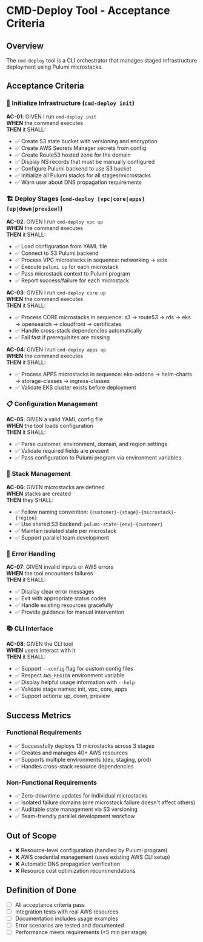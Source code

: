 # CMD-Deploy Tool - Acceptance Criteria

## Overview
The `cmd-deploy` tool is a CLI orchestrator that manages staged infrastructure deployment using Pulumi microstacks.

## Acceptance Criteria

### 🚀 Initialize Infrastructure (`cmd-deploy init`)
**AC-01**: GIVEN I run `cmd-deploy init`  
**WHEN** the command executes  
**THEN** it SHALL:
- ✅ Create S3 state bucket with versioning and encryption
- ✅ Create AWS Secrets Manager secrets from config
- ✅ Create Route53 hosted zone for the domain
- ✅ Display NS records that must be manually configured
- ✅ Configure Pulumi backend to use S3 bucket
- ✅ Initialize all Pulumi stacks for all stages/microstacks
- ✅ Warn user about DNS propagation requirements

### 🏗️ Deploy Stages (`cmd-deploy [vpc|core|apps] [up|down|preview]`)
**AC-02**: GIVEN I run `cmd-deploy vpc up`  
**WHEN** the command executes  
**THEN** it SHALL:
- ✅ Load configuration from YAML file
- ✅ Connect to S3 Pulumi backend
- ✅ Process VPC microstacks in sequence: networking → acls
- ✅ Execute `pulumi up` for each microstack
- ✅ Pass microstack context to Pulumi program
- ✅ Report success/failure for each microstack

**AC-03**: GIVEN I run `cmd-deploy core up`  
**WHEN** the command executes  
**THEN** it SHALL:
- ✅ Process CORE microstacks in sequence: s3 → route53 → rds → eks → opensearch → cloudfront → certificates
- ✅ Handle cross-stack dependencies automatically
- ✅ Fail fast if prerequisites are missing

**AC-04**: GIVEN I run `cmd-deploy apps up`  
**WHEN** the command executes  
**THEN** it SHALL:
- ✅ Process APPS microstacks in sequence: eks-addons → helm-charts → storage-classes → ingress-classes
- ✅ Validate EKS cluster exists before deployment

### 📋 Configuration Management
**AC-05**: GIVEN a valid YAML config file  
**WHEN** the tool loads configuration  
**THEN** it SHALL:
- ✅ Parse customer, environment, domain, and region settings
- ✅ Validate required fields are present
- ✅ Pass configuration to Pulumi program via environment variables

### 🎯 Stack Management  
**AC-06**: GIVEN microstacks are defined  
**WHEN** stacks are created  
**THEN** they SHALL:
- ✅ Follow naming convention: `{customer}-{stage}-{microstack}-{region}`
- ✅ Use shared S3 backend: `pulumi-state-{env}-{customer}`
- ✅ Maintain isolated state per microstack
- ✅ Support parallel team development

### 🔧 Error Handling
**AC-07**: GIVEN invalid inputs or AWS errors  
**WHEN** the tool encounters failures  
**THEN** it SHALL:
- ✅ Display clear error messages
- ✅ Exit with appropriate status codes
- ✅ Handle existing resources gracefully
- ✅ Provide guidance for manual intervention

### 📚 CLI Interface
**AC-08**: GIVEN the CLI tool  
**WHEN** users interact with it  
**THEN** it SHALL:
- ✅ Support `--config` flag for custom config files
- ✅ Respect `AWS_REGION` environment variable
- ✅ Display helpful usage information with `--help`
- ✅ Validate stage names: init, vpc, core, apps
- ✅ Support actions: up, down, preview

## Success Metrics

### Functional Requirements
- ✅ Successfully deploys 13 microstacks across 3 stages
- ✅ Creates and manages 40+ AWS resources
- ✅ Supports multiple environments (dev, staging, prod)
- ✅ Handles cross-stack resource dependencies

### Non-Functional Requirements  
- ✅ Zero-downtime updates for individual microstacks
- ✅ Isolated failure domains (one microstack failure doesn't affect others)
- ✅ Auditable state management via S3 versioning
- ✅ Team-friendly parallel development workflow

## Out of Scope
- ❌ Resource-level configuration (handled by Pulumi program)
- ❌ AWS credential management (uses existing AWS CLI setup)
- ❌ Automatic DNS propagation verification
- ❌ Resource cost optimization recommendations

## Definition of Done
- [ ] All acceptance criteria pass
- [ ] Integration tests with real AWS resources
- [ ] Documentation includes usage examples
- [ ] Error scenarios are tested and documented
- [ ] Performance meets requirements (<5 min per stage)
